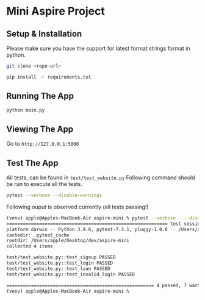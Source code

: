 # Mini Aspire Project

## Setup & Installation

Please make sure you have the support for latest format strings format in python.

```bash
git clone <repo-url>
```

```bash
pip install -r requirements.txt
```

## Running The App

```bash
python main.py
```

## Viewing The App

Go to `http://127.0.0.1:5000`

## Test The App
All tests, can be found in `test/test_website.py`
Following command should be run to execute all the tests.

```bash
pytest --verbose --disable-warnings
```

Following ouput is observed currently (all tests passing!)
```bash
(venv) apple@Apples-MacBook-Air aspire-mini % pytest --verbose   --disable-warnings
=========================================================== test session starts ===========================================================
platform darwin -- Python 3.9.6, pytest-7.3.1, pluggy-1.0.0 -- /Users/apple/Desktop/dev/venv/bin/python3
cachedir: .pytest_cache
rootdir: /Users/apple/Desktop/dev/aspire-mini
collected 4 items                                                                                                                         

test/test_website.py::test_signup PASSED                                                                                            [ 25%]
test/test_website.py::test_login PASSED                                                                                             [ 50%]
test/test_website.py::test_loan PASSED                                                                                              [ 75%]
test/test_website.py::test_invalid_login PASSED                                                                                     [100%]

====================================================== 4 passed, 7 warnings in 0.11s ======================================================
(venv) apple@Apples-MacBook-Air aspire-mini %
```


